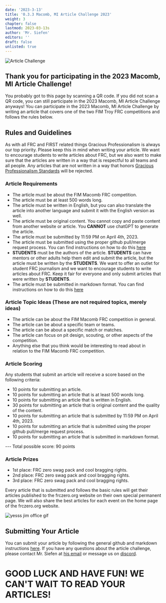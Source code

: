 ```yaml
---
date: '2023-3-13'
title: '0.3.3 Macomb, MI Article Challenge 2023'
weight: 3
chapter: false
lastmod: 2023-03-13s
author: 'Mr. Siefen'
editors: ''
draft: false
unlisted: true
---
```


![Article Challenge](/images/writingPerson.png)

## Thank you for participating in the 2023 Macomb, MI Article Challenge!

You probably got to this page by scanning a QR code.  If you did not scan a QR code, you can still participate in the 2023 Macomb, MI Article Challenge anyways! You can participate in the 2023 Macomb, MI Article Challenge by writing an article that covers one of the two FIM Troy FRC competitions and follows the rules below.

## Rules and Guidelines

As with all FRC and FIRST related things Gracious Professionalism is always our top priority. Please keep this in mind when writing your article.  We want to encourage students to write articles about FRC, but we also want to make sure that the articles are written in a way that is respectful to all teams and all people. Any articles that are not written in a way that honors [Gracious Professionalism Standards](https://www.firstinspires.org/community/inspire/enduring-legacy-of-gracious-professionalism) will be rejected.

### Article Requirements

* The article must be about the FIM Macomb FRC competition.
* The article must be at least 500 words long.
* The article must be written in English, but you can also translate the article into another language and submit it with the English version as well.
* The article must be original content.  You cannot copy and paste content from another website or article. You **CANNOT** use chatGPT to generate the article.
* The article must be submitted by 11:59 PM on April 4th, 2023.
* The article must be submitted using the proper github pull/merge request process.  You can find instructions on how to do this [here](https://frczero.org/about/writing-content/)
* **STUDENTS** must be the authors of the article.  **STUDENTS** can have mentors or other adults help them edit and submit the article, but the article must be written by the **STUDENTS**. We want to offer an outlet for student FRC journalism and we want to encourage students to write articles about FRC. Keep it fair for everyone and only submit articles that were written by **STUDENTS**.
* The article must be submitted in markdown format.  You can find instructions on how to do this [here](https://frczero.org/about/writing-content/)

### Article Topic Ideas (These are not required topics, merely ideas)

* The article can be about the FIM Macomb FRC competition in general.
* The article can be about a specific team or teams.
* The article can be about a specific match or matches.
* The article can focus on pit design, scouting, or other aspects of the competition.
* Anything else that you think would be interesting to read about in relation to the FIM Macomb FRC competition.

### Article Scoring

Any students that submit an article will receive a score based on the following criteria:

* 10 points for submitting an article.
* 10 points for submitting an article that is at least 500 words long.
* 10 points for submitting an article that is written in English.
* 30 points for submitting an article that is original content and the quality of the content.
* 10 points for submitting an article that is submitted by 11:59 PM on April 4th, 2023.
* 10 points for submitting an article that is submitted using the proper github pull/merge request process.
* 10 points for submitting an article that is submitted in markdown format.

--- Total possible score: 90 points

### Article Prizes

* 1st place: FRC zero swag pack and cool bragging rights.
* 2nd place: FRC zero swag pack and cool bragging rights.
* 3rd place: FRC zero swag pack and cool bragging rights.

Every article that is submitted and follows the basic rules will get their articles published to the frczero.org website on their own special permanent page.  We will also share the best articles for each event on the home page of the frczero.org website.

![yesss jim office gif](https://images.squarespace-cdn.com/content/v1/5ae874121137a64e7afb7ce8/1531272108958-WGIB73QNFYWJ1Q40T910/giphy.gif)

## Submitting Your Article

You can submit your article by following the general github and markdown instructions [here](https://frczero.org/about/writing-content/).  If you have any questions about the article challenge, please contact Mr. Siefen at [his email](mailto:siefens.robot.emporium@gmail.com) or message us on [discord](https://discord.gg/Ja2WFKCjEK).

# GOOD LUCK AND HAVE FUN! WE CAN'T WAIT TO READ YOUR ARTICLES!